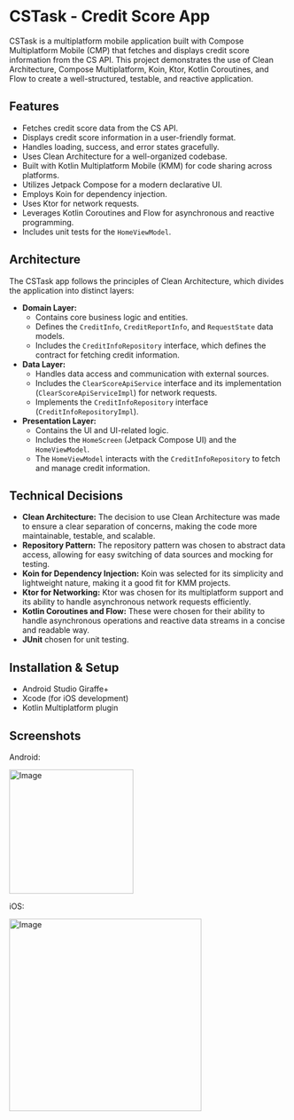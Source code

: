 # CSTask - Credit Score App

CSTask is a multiplatform mobile application built with Compose Multiplatform Mobile (CMP) that fetches and displays credit score information from the CS API. This project demonstrates the use of Clean Architecture, Compose Multiplatform, Koin, Ktor, Kotlin Coroutines, and Flow to create a well-structured, testable, and reactive application.

## Features

*   Fetches credit score data from the CS API.
*   Displays credit score information in a user-friendly format.
*   Handles loading, success, and error states gracefully.
*   Uses Clean Architecture for a well-organized codebase.
*   Built with Kotlin Multiplatform Mobile (KMM) for code sharing across platforms.
*   Utilizes Jetpack Compose for a modern declarative UI.
*   Employs Koin for dependency injection.
*   Uses Ktor for network requests.
*   Leverages Kotlin Coroutines and Flow for asynchronous and reactive programming.
*   Includes unit tests for the `HomeViewModel`.



## Architecture

The CSTask app follows the principles of Clean Architecture, which divides the application into distinct layers:

*   **Domain Layer:**
    *   Contains core business logic and entities.
    *   Defines the `CreditInfo`, `CreditReportInfo`, and `RequestState` data models.
    *   Includes the `CreditInfoRepository` interface, which defines the contract for fetching credit information.
*   **Data Layer:**
    *   Handles data access and communication with external sources.
    *   Includes the `ClearScoreApiService` interface and its implementation (`ClearScoreApiServiceImpl`) for network requests.
    *   Implements the `CreditInfoRepository` interface (`CreditInfoRepositoryImpl`).
*   **Presentation Layer:**
    *   Contains the UI and UI-related logic.
    *   Includes the `HomeScreen` (Jetpack Compose UI) and the `HomeViewModel`.
    *   The `HomeViewModel` interacts with the `CreditInfoRepository` to fetch and manage credit information.

## Technical Decisions

*   **Clean Architecture:** The decision to use Clean Architecture was made to ensure a clear separation of concerns, making the code more maintainable, testable, and scalable.
*   **Repository Pattern:** The repository pattern was chosen to abstract data access, allowing for easy switching of data sources and mocking for testing.
*   **Koin for Dependency Injection:** Koin was selected for its simplicity and lightweight nature, making it a good fit for KMM projects.
*   **Ktor for Networking:** Ktor was chosen for its multiplatform support and its ability to handle asynchronous network requests efficiently.
*   **Kotlin Coroutines and Flow:** These were chosen for their ability to handle asynchronous operations and reactive data streams in a concise and readable way.
*   **JUnit** chosen for unit testing.

## Installation & Setup

* Android Studio Giraffe+
* Xcode (for iOS development)
* Kotlin Multiplatform plugin

## Screenshots

Android:

<img width="224" alt="Image" src="https://github.com/user-attachments/assets/15127b21-c88c-491b-8214-a014ca06231f" />

iOS:

<img width="347" alt="Image" src="https://github.com/user-attachments/assets/e2606a12-41a3-4a60-9a58-bdb9babe357a" />
